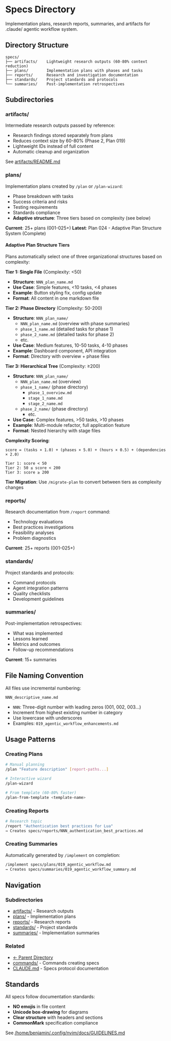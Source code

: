# Specs Directory

Implementation plans, research reports, summaries, and artifacts for .claude/ agentic workflow system.

## Directory Structure

```
specs/
├── artifacts/    Lightweight research outputs (60-80% context reduction)
├── plans/        Implementation plans with phases and tasks
├── reports/      Research and investigation documentation
├── standards/    Project standards and protocols
└── summaries/    Post-implementation retrospectives
```

## Subdirectories

### artifacts/
Intermediate research outputs passed by reference:
- Research findings stored separately from plans
- Reduces context size by 60-80% (Phase 2, Plan 019)
- Lightweight IDs instead of full content
- Automatic cleanup and organization

See [artifacts/README.md](artifacts/README.md)

### plans/
Implementation plans created by `/plan` or `/plan-wizard`:
- Phase breakdown with tasks
- Success criteria and risks
- Testing requirements
- Standards compliance
- **Adaptive structure**: Three tiers based on complexity (see below)

**Current**: 25+ plans (001-025+)
**Latest**: Plan 024 - Adaptive Plan Structure System (Complete)

#### Adaptive Plan Structure Tiers

Plans automatically select one of three organizational structures based on complexity:

**Tier 1: Single File** (Complexity: <50)
- **Structure**: `NNN_plan_name.md`
- **Use Case**: Simple features, <10 tasks, <4 phases
- **Example**: Button styling fix, config update
- **Format**: All content in one markdown file

**Tier 2: Phase Directory** (Complexity: 50-200)
- **Structure**: `NNN_plan_name/`
  - `NNN_plan_name.md` (overview with phase summaries)
  - `phase_1_name.md` (detailed tasks for phase 1)
  - `phase_2_name.md` (detailed tasks for phase 2)
  - etc.
- **Use Case**: Medium features, 10-50 tasks, 4-10 phases
- **Example**: Dashboard component, API integration
- **Format**: Directory with overview + phase files

**Tier 3: Hierarchical Tree** (Complexity: ≥200)
- **Structure**: `NNN_plan_name/`
  - `NNN_plan_name.md` (overview)
  - `phase_1_name/` (phase directory)
    - `phase_1_overview.md`
    - `stage_1_name.md`
    - `stage_2_name.md`
  - `phase_2_name/` (phase directory)
    - etc.
- **Use Case**: Complex features, >50 tasks, >10 phases
- **Example**: Multi-module refactor, full application feature
- **Format**: Nested hierarchy with stage files

**Complexity Scoring**:
```
score = (tasks × 1.0) + (phases × 5.0) + (hours × 0.5) + (dependencies × 2.0)

Tier 1: score < 50
Tier 2: 50 ≤ score < 200
Tier 3: score ≥ 200
```

**Tier Migration**: Use `/migrate-plan` to convert between tiers as complexity changes

### reports/
Research documentation from `/report` command:
- Technology evaluations
- Best practices investigations
- Feasibility analyses
- Problem diagnostics

**Current**: 25+ reports (001-025+)

### standards/
Project standards and protocols:
- Command protocols
- Agent integration patterns
- Quality checklists
- Development guidelines

### summaries/
Post-implementation retrospectives:
- What was implemented
- Lessons learned
- Metrics and outcomes
- Follow-up recommendations

**Current**: 15+ summaries

## File Naming Convention

All files use incremental numbering:
```
NNN_descriptive_name.md
```

- `NNN`: Three-digit number with leading zeros (001, 002, 003...)
- Increment from highest existing number in category
- Use lowercase with underscores
- Examples: `019_agentic_workflow_enhancements.md`

## Usage Patterns

### Creating Plans
```bash
# Manual planning
/plan "Feature description" [report-paths...]

# Interactive wizard
/plan-wizard

# From template (60-80% faster)
/plan-from-template <template-name>
```

### Creating Reports
```bash
# Research topic
/report "Authentication best practices for Lua"
→ Creates specs/reports/NNN_authentication_best_practices.md
```

### Creating Summaries
Automatically generated by `/implement` on completion:
```bash
/implement specs/plans/019_agentic_workflow.md
→ Creates specs/summaries/019_agentic_workflow_summary.md
```

## Navigation

### Subdirectories
- [artifacts/](artifacts/README.md) - Research outputs
- [plans/](plans/) - Implementation plans
- [reports/](reports/) - Research reports
- [standards/](standards/) - Project standards
- [summaries/](summaries/) - Implementation summaries

### Related
- [← Parent Directory](../README.md)
- [commands/](../commands/README.md) - Commands creating specs
- [CLAUDE.md](../../CLAUDE.md) - Specs protocol documentation

## Standards

All specs follow documentation standards:
- **NO emojis** in file content
- **Unicode box-drawing** for diagrams
- **Clear structure** with headers and sections
- **CommonMark** specification compliance

See [/home/benjamin/.config/nvim/docs/GUIDELINES.md](../../nvim/docs/GUIDELINES.md)